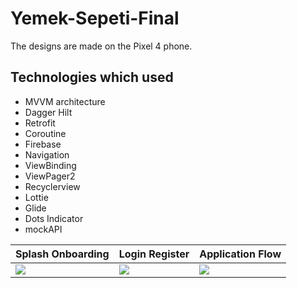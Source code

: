 # Yemek-Sepeti-Final

The designs are made on the Pixel 4 phone.

## Technologies which used

- MVVM architecture
- Dagger Hilt
- Retrofit
- Coroutine
- Firebase
- Navigation
- ViewBinding
- ViewPager2
- Recyclerview
- Lottie
- Glide
- Dots Indicator
- mockAPI

|Splash Onboarding|Login Register|Application Flow|
|-|-|-|
|<img src="https://github.com/ugurinci/Yemek-Sepeti-Final/blob/main/previews/Splash%20Onboarding.gif">|<img src="https://github.com/ugurinci/Yemek-Sepeti-Final/blob/main/previews/Login%20Register.gif">|<img src="https://github.com/ugurinci/Yemek-Sepeti-Final/blob/main/previews/Application%20Flow.gif">|
